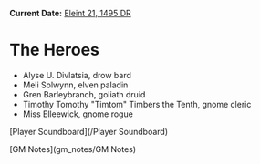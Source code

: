 <link rel="stylesheet" type="text/css" href="/static/css/sandpoint.css">

**Current Date:** [Eleint 21, 1495 DR](calendar#monthly-calendar-1495-9)

# The Heroes

* Alyse U. Divlatsia, drow bard
* Meli Solwynn, elven paladin
* Gren Barleybranch, goliath druid
* Timothy Tomothy "Timtom" Timbers the Tenth, gnome cleric
* Miss Elleewick, gnome rogue

[Player Soundboard](/Player Soundboard)

[GM Notes](gm_notes/GM Notes)
